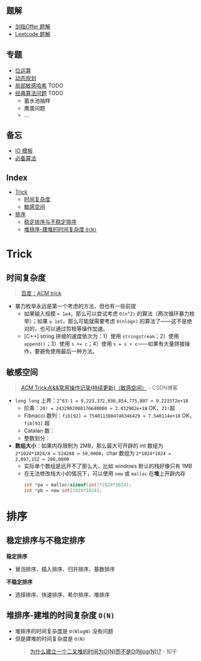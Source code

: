 **题解**
---
- [剑指Offer 题解](./题解-剑指Offer.md)
- [Leetcode 题解](./题解-LeetCode.md)

**专题**
---
- [位运算](./专题-位运算.md)
- [动态规划](./专题-动态规划.md)
- [局部敏感哈希](./专题-局部敏感哈希.md) TODO
- [经典算法问题](./专题-经典算法问题.md) TODO
  - 蓄水池抽样
  - 鹰蛋问题
  - ...

**备忘**
---
- [IO 模板](./备忘-IO模板.md)
- [必备算法](./备忘-必备算法.md)

Index
---
<!-- TOC -->

- [Trick](#trick)
  - [时间复杂度](#时间复杂度)
  - [敏感空间](#敏感空间)
- [排序](#排序)
  - [稳定排序与不稳定排序](#稳定排序与不稳定排序)
  - [堆排序-建堆的时间复杂度 `O(N)`](#堆排序-建堆的时间复杂度-on)

<!-- /TOC -->

# Trick

## 时间复杂度
> [百度：ACM trick](https://www.baidu.com/s?wd=ACM%20trick)
- 暴力枚举永远是第一个考虑的方法，但也有一些前提
  - 如果输入规模 `< 1e4`，那么可以尝试考虑 `O(n^2)` 的算法（两次循环暴力枚举）；如果 `≥ 1e5`，那么可能就需要考虑 `O(nlogn)` 的算法了——这不是绝对的，也可以通过剪枝等操作加速。
  - [C++] string 拼接的速度依次为：1）使用 `stringstream`；2）使用 `append()`；3）使用 `s += c`；4）使用 `s = s + c`——如果有大量拼接操作，要避免使用最后一种方法。

## 敏感空间
> [ACM Trick点&&常用操作记录(持续更新)（敏感空间）](https://blog.csdn.net/feynman1999/article/details/79588347) - CSDN博客 
- `long long` 上界：`2^63-1 = 9,223,372,036,854,775,807 ≈ 9.223372e+18`
  - 阶乘：`20! = 2432902008176640000 ≈ 2.432902e+18` OK，`21!`超
  - Fibnacci 数列：`fib[92] = 7540113804746346429 ≈ 7.540114e+18` OK，`fib[93]` 超
  - Catalan 数：
  - 整数划分：
- **数组大小**：如果内存限制为 2MB，那么最大可开辟的 int 数组为 `2*1024*1024/4 = 524288 ≈ 50,0000`，char 数组为 `2*1024*1024 = 2,097,152 ≈ 200,0000`
  - 实际单个数组是远开不了那么大，比如 windows 默认的栈好像只有 1MB
  - 在无法修改栈大小的情况下，可以使用 `new` 或 `malloc` 在**堆**上开辟内存
    ```C
    int *pa = malloc(sizeof(int)*1024*1024);
    int *pb = new int[1024*1024];
    ```
  
# 排序

## 稳定排序与不稳定排序
**稳定排序**
- 冒泡排序、插入排序、归并排序、基数排序

**不稳定排序**
- 选择排序、快速排序、希尔排序、堆排序

## 堆排序-建堆的时间复杂度 `O(N)`
- 堆排序的时间复杂度是 `O(NlogN)` 没有问题
- 但是建堆的时间复杂度是 `O(N)`
  > [为什么建立一个二叉堆的时间为O(N)而不是O(Nlog(N))?](https://www.zhihu.com/question/264693363/answer/291397356) - 知乎 